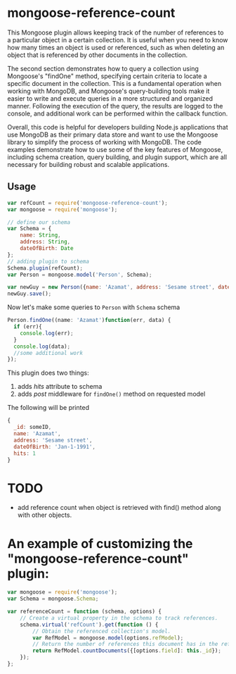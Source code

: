mongoose-reference-count
========================

This Mongoose plugin allows keeping track of the number of references to a particular object in a certain collection. It is useful when you need to know how many times an object is used or referenced, such as when deleting an object that is referenced by other documents in the collection.

The second section demonstrates how to query a collection using Mongoose's "findOne" method, specifying certain criteria to locate a specific document in the collection. This is a fundamental operation when working with MongoDB, and Mongoose's query-building tools make it easier to write and execute queries in a more structured and organized manner. Following the execution of the query, the results are logged to the console, and additional work can be performed within the callback function. 

Overall, this code is helpful for developers building Node.js applications that use MongoDB as their primary data store and want to use the Mongoose library to simplify the process of working with MongoDB. The code examples demonstrate how to use some of the key features of Mongoose, including schema creation, query building, and plugin support, which are all necessary for building robust and scalable applications.


## Usage

```javascript
var refCount = require('mongoose-reference-count');
var mongoose = require('mongoose');

// define our schema
var Schema = {
    name: String,
    address: String,
    dateOfBirth: Date
};
// adding plugin to schema
Schema.plugin(refCount);
var Person = mongoose.model('Person', Schema);

var newGuy = new Person({name: 'Azamat', address: 'Sesame street', dateOfBirth: new Date(91,1,1)});
newGuy.save();
```

Now let's make some queries to `Person` with `Schema` schema
```javascript
Person.findOne((name: 'Azamat')function(err, data) {
  if (err){
    console.log(err);
  }
  console.log(data);
  //some additional work
});
```
This plugin does two things:
1) adds *hits* attribute to schema
2) adds *post* middleware for `findOne()` method on requested model

The following will be printed
```javascript
{
  _id: someID,
  name: 'Azamat',
  address: 'Sesame street',
  dateOfBirth: 'Jan-1-1991',
  hits: 1
}
```

# TODO
- add reference count when object is retrieved with find() method along with other objects.


# An example of customizing the "mongoose-reference-count" plugin:
```javascript
var mongoose = require('mongoose');
var Schema = mongoose.Schema;

var referenceCount = function (schema, options) {
    // Create a virtual property in the schema to track references.
    schema.virtual('refCount').get(function () {
        // Obtain the referenced collection's model.
        var RefModel = mongoose.model(options.refModel);
        // Return the number of references this document has in the referenced collection.
        return RefModel.countDocuments({[options.field]: this._id});
    });
};
```
